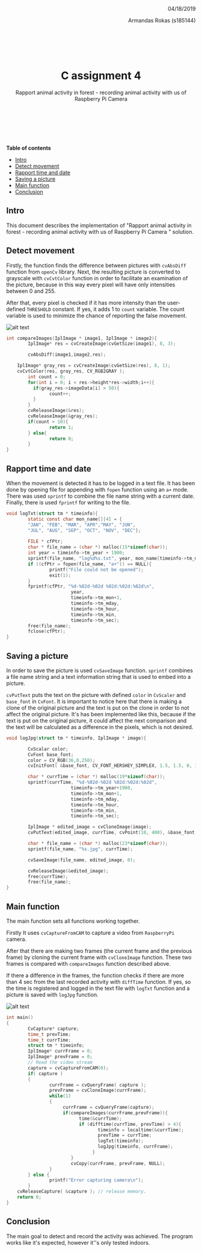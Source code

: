 <div align="right">
    <p>04/18/2019</p> 
<p>Armandas Rokas (s185144) 
</p>
</div>

</br>
</br>
</br>
</br>

<center><h1>
    C assignment 4
    </h1> 
<p>Rapport animal activity in forest - recording animal activity with us of Raspberry Pi Camera </p></center>



</br>
</br>
</br>
</br>

</br>

**Table of contents**

- [Intro](#intro)
- [Detect movement](#detect-movement)
- [Rapport time and date](#rapport-time-and-date)
- [Saving a picture](#saving-a-picture)
- [Main function](#main-function)
- [Conclusion](#conclusion)




 <div style="page-break-after: always;"></div>

## Intro

This document describes the implementation of "Rapport animal activity in forest - recording animal activity with us of Raspberry Pi Camera " solution. 

## Detect movement

Firstly, the function finds the difference between pictures with  `cvAbsDiff` function from `openCv` library.  Next, the resulting picture is converted to grayscale with `cvCvtColor` function in order to facilitate an examination of the picture, because in this way every pixel will have only intensities between 0 and 255. 

After that, every pixel is checked if it has more intensity than the user-defined `THRESHOLD` constant.  If yes,  it adds 1 to `count` variable. The count variable is used to minimize the chance of reporting the false movement.   

![alt text](compareImages.jpg "flowchart_comapreImages")

```c
int compareImages(IplImage * image1, IplImage * image2){
        IplImage* res = cvCreateImage(cvGetSize(image1), 8, 3);

        cvAbsDiff(image1,image2,res);

    IplImage* gray_res = cvCreateImage(cvGetSize(res), 8, 1);
    cvCvtColor(res, gray_res, CV_RGB2GRAY );
        int count = 0;
        for(int i = 0; i < res->height*res->width;i++){
          if(gray_res->imageData[i] > 50){ 
                count++;
          }
        }
        cvReleaseImage(&res);  
        cvReleaseImage(&gray_res);
        if(count > 10){
                return 1;
        } else{
                return 0;
        }
}
```

## Rapport time and date

When the movement is detected it has to be logged in a text file. It has been done by opening file for appending with `fopen` function using an `a+` mode. There was used `sprintf` to combine the file name string with a current date. Finally, there is used `fprintf` for writing to the file. 

```C
void logTxt(struct tm * timeinfo){
        static const char mon_name[][4] = {
        "JAN", "FEB", "MAR", "APR","MAY", "JUN",
        "JUL", "AUG", "SEP", "OCT", "NOV", "DEC"};
    
        FILE * cfPtr;
        char * file_name = (char *) malloc(15*sizeof(char));
        int year = timeinfo->tm_year + 1900;
        sprintf(file_name, "log%d%s.txt", year, mon_name[timeinfo->tm_mon]);
        if ((cfPtr = fopen(file_name, "a+")) == NULL){
                printf("File could not be opened");
                exit(1);
        }
        fprintf(cfPtr, "%d-%02d-%02d %02d:%02d:%02d\n",
                        year,
                        timeinfo->tm_mon+1,
                        timeinfo->tm_mday,
                        timeinfo->tm_hour,
                        timeinfo->tm_min,
                        timeinfo->tm_sec);
        free(file_name);
        fclose(cfPtr);
}
```

## Saving a picture

In order to save the picture is used `cvSaveImage` function.  `sprintf` combines a file name string and a text information string that is used to embed into a picture.

`cvPutText` puts the text on the picture with defined `color` in `CvScaler` and `base_font` in `CvFont`.  It is important to notice here that there is making a clone of the original picture and the text is put on the clone in order to not affect the original picture. It's has been implemented like this, because if the text is put on the original picture,  it could affect the next comparison and the text will be calculated as a difference in the pixels, which is not desired.  

```C
void logJpg(struct tm * timeinfo, IplImage * image){

        CvScalar color;
        CvFont base_font;
        color = CV_RGB(36,0,250);
        cvInitFont( &base_font, CV_FONT_HERSHEY_SIMPLEX, 1.5, 1.5, 0, 1, 8);

        char * currTime = (char *) malloc(19*sizeof(char));
        sprintf(currTime, "%d-%02d-%02d %02d:%02d:%02d",
                        timeinfo->tm_year+1900,
                        timeinfo->tm_mon+1,
                        timeinfo->tm_mday,
                        timeinfo->tm_hour,
                        timeinfo->tm_min,
                        timeinfo->tm_sec);

        IplImage * edited_image = cvCloneImage(image);
        cvPutText(edited_image, currTime, cvPoint(10, 400), &base_font, color);

        char * file_name = (char *) malloc(23*sizeof(char));
        sprintf(file_name, "%s.jpg", currTime);

        cvSaveImage(file_name, edited_image, 0);

        cvReleaseImage(&edited_image);
        free(currTime);
        free(file_name);
}
```

## Main function

The main function sets all functions working together.  

Firstly It uses `cvCaptureFromCAM` to capture a video from `RaspberryPi` camera. 

After that there are making two frames (the current frame and the previous frame) by cloning the current frame with `cvCloneImage` function.  These two frames is compared with `compareImages` function described above. 

If there a difference in the frames, the function checks if there are more than 4 sec from the last recorded activity with `diffTime` function. If yes, so the time is registered and logged in the text file with `logTxt` function and a picture is saved with `logJpg` function.

![alt text](main.jpg "flowchart_comapreImages")



```C
int main()
{
        CvCapture* capture;
        time_t prevTime;
        time_t currTime;
    	struct tm * timeinfo;
    	IplImage* currFrame = 0;
        IplImage* prevFrame = 0;
        // Read the video stream
        capture = cvCaptureFromCAM(0);
        if( capture )
        {
                currFrame = cvQueryFrame( capture );
                prevFrame = cvCloneImage(currFrame); 
                while(1)
                {
                     currFrame = cvQueryFrame(capture);
                     if(compareImages(currFrame,prevFrame)){
                           time(&currTime);
                           if (difftime(currTime, prevTime) > 4){
                                  timeinfo = localtime(&currTime);
                                  prevTime = currTime;
                                  logTxt(timeinfo);
                                  logJpg(timeinfo, currFrame);
                                }
                        }
                        cvCopy(currFrame, prevFrame, NULL);
                }
        } else {
                printf("Error capturing camera\n");
        }
    cvReleaseCapture( &capture ); // release memory.
    return 0;
}

```



## Conclusion

The main goal to detect and record the activity was achieved. The program works like  it's expected, however it''s only tested indoors. 